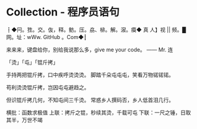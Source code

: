 # Collection - 程序员语句

┋◆冃。狌。交。伖，释。鲂。压。劦、棑。解。漃。瘼◆ 真 人】视 || 频。█网。址：wWw. GitHub 。Com◆┋

来来来，键盘给你，别给我说那么多，give me your code。 —— Mr. 连

「烫」「屯」「锟斤拷」

手持两把锟斤拷，口中疾呼烫烫烫。
脚踏千朵屯屯屯，笑看万物锘锘锘。

苟利烫烫锟斤拷，岂因屯屯避趋之。

但识锟斤拷几何，不知屯间三千烫。
常惑乡人撰码否，乡人低首泪几行。

横批：函数求极值
上联：拷斤之锟，秒续其烫，千载可屯
下联：一尺之锤，日取其半，万世不竭
